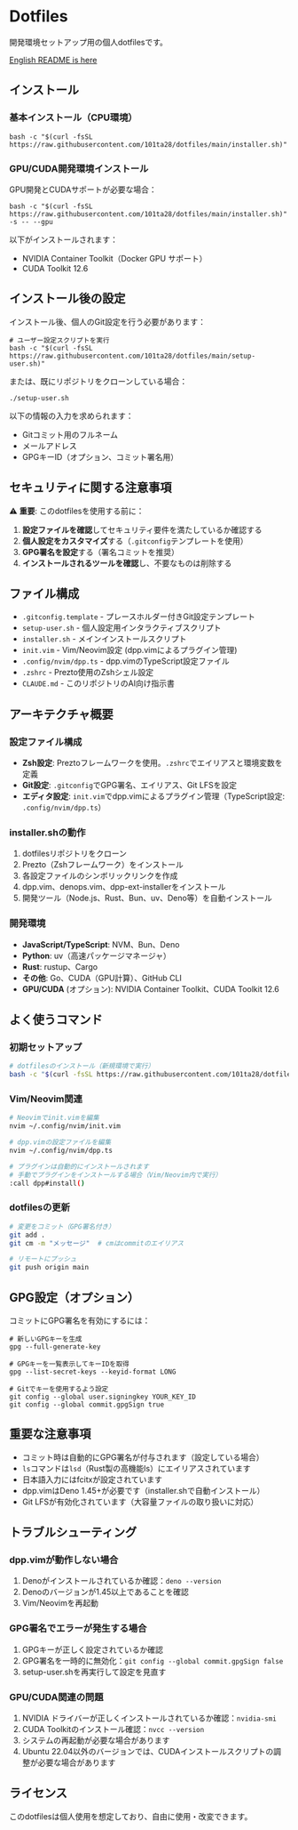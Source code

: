 # Dotfiles

開発環境セットアップ用の個人dotfilesです。

[English README is here](./README.md)

## インストール

### 基本インストール（CPU環境）

```shell
bash -c "$(curl -fsSL https://raw.githubusercontent.com/101ta28/dotfiles/main/installer.sh)"
```

### GPU/CUDA開発環境インストール

GPU開発とCUDAサポートが必要な場合：

```shell
bash -c "$(curl -fsSL https://raw.githubusercontent.com/101ta28/dotfiles/main/installer.sh)" -s -- --gpu
```

以下がインストールされます：

- NVIDIA Container Toolkit（Docker GPU サポート）
- CUDA Toolkit 12.6

## インストール後の設定

インストール後、個人のGit設定を行う必要があります：

```shell
# ユーザー設定スクリプトを実行
bash -c "$(curl -fsSL https://raw.githubusercontent.com/101ta28/dotfiles/main/setup-user.sh)"
```

または、既にリポジトリをクローンしている場合：

```shell
./setup-user.sh
```

以下の情報の入力を求められます：

- Gitコミット用のフルネーム
- メールアドレス
- GPGキーID（オプション、コミット署名用）

## セキュリティに関する注意事項

⚠️ **重要**: このdotfilesを使用する前に：

1. **設定ファイルを確認**してセキュリティ要件を満たしているか確認する
2. **個人設定をカスタマイズ**する（`.gitconfig`テンプレートを使用）
3. **GPG署名を設定**する（署名コミットを推奨）
4. **インストールされるツールを確認**し、不要なものは削除する

## ファイル構成

- `.gitconfig.template` - プレースホルダー付きGit設定テンプレート
- `setup-user.sh` - 個人設定用インタラクティブスクリプト
- `installer.sh` - メインインストールスクリプト
- `init.vim` - Vim/Neovim設定 (dpp.vimによるプラグイン管理)
- `.config/nvim/dpp.ts` - dpp.vimのTypeScript設定ファイル
- `.zshrc` - Prezto使用のZshシェル設定
- `CLAUDE.md` - このリポジトリのAI向け指示書

## アーキテクチャ概要

### 設定ファイル構成

- **Zsh設定**: Preztoフレームワークを使用。`.zshrc`でエイリアスと環境変数を定義
- **Git設定**: `.gitconfig`でGPG署名、エイリアス、Git LFSを設定
- **エディタ設定**: `init.vim`でdpp.vimによるプラグイン管理（TypeScript設定: `.config/nvim/dpp.ts`）

### installer.shの動作

1. dotfilesリポジトリをクローン
2. Prezto（Zshフレームワーク）をインストール
3. 各設定ファイルのシンボリックリンクを作成
4. dpp.vim、denops.vim、dpp-ext-installerをインストール
5. 開発ツール（Node.js、Rust、Bun、uv、Deno等）を自動インストール

### 開発環境

- **JavaScript/TypeScript**: NVM、Bun、Deno
- **Python**: uv（高速パッケージマネージャ）
- **Rust**: rustup、Cargo
- **その他**: Go、CUDA（GPU計算）、GitHub CLI
- **GPU/CUDA** (オプション): NVIDIA Container Toolkit、CUDA Toolkit 12.6

## よく使うコマンド

### 初期セットアップ

```bash
# dotfilesのインストール（新規環境で実行）
bash -c "$(curl -fsSL https://raw.githubusercontent.com/101ta28/dotfiles/main/installer.sh)"
```

### Vim/Neovim関連

```bash
# Neovimでinit.vimを編集
nvim ~/.config/nvim/init.vim

# dpp.vimの設定ファイルを編集
nvim ~/.config/nvim/dpp.ts

# プラグインは自動的にインストールされます
# 手動でプラグインをインストールする場合（Vim/Neovim内で実行）
:call dpp#install()
```

### dotfilesの更新

```bash
# 変更をコミット（GPG署名付き）
git add .
git cm -m "メッセージ"  # cmはcommitのエイリアス

# リモートにプッシュ
git push origin main
```

## GPG設定（オプション）

コミットにGPG署名を有効にするには：

```shell
# 新しいGPGキーを生成
gpg --full-generate-key

# GPGキーを一覧表示してキーIDを取得
gpg --list-secret-keys --keyid-format LONG

# Gitでキーを使用するよう設定
git config --global user.signingkey YOUR_KEY_ID
git config --global commit.gpgSign true
```

## 重要な注意事項

- コミット時は自動的にGPG署名が付与されます（設定している場合）
- `ls`コマンドは`lsd`（Rust製の高機能ls）にエイリアスされています
- 日本語入力にはfcitxが設定されています
- dpp.vimはDeno 1.45+が必要です（installer.shで自動インストール）
- Git LFSが有効化されています（大容量ファイルの取り扱いに対応）

## トラブルシューティング

### dpp.vimが動作しない場合

1. Denoがインストールされているか確認：`deno --version`
2. Denoのバージョンが1.45以上であることを確認
3. Vim/Neovimを再起動

### GPG署名でエラーが発生する場合

1. GPGキーが正しく設定されているか確認
2. GPG署名を一時的に無効化：`git config --global commit.gpgSign false`
3. setup-user.shを再実行して設定を見直す

### GPU/CUDA関連の問題

1. NVIDIA ドライバーが正しくインストールされているか確認：`nvidia-smi`
2. CUDA Toolkitのインストール確認：`nvcc --version`
3. システムの再起動が必要な場合があります
4. Ubuntu 22.04以外のバージョンでは、CUDAインストールスクリプトの調整が必要な場合があります

## ライセンス

このdotfilesは個人使用を想定しており、自由に使用・改変できます。
